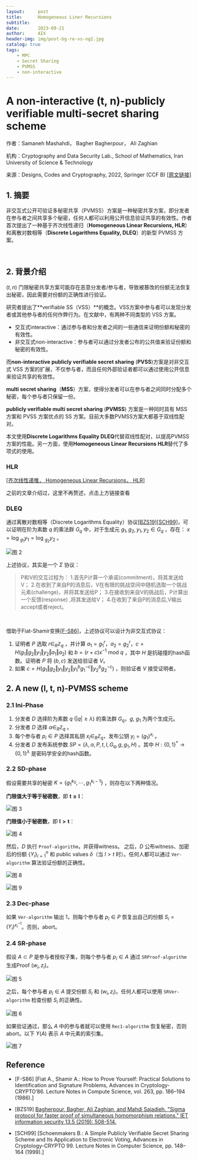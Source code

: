 ```yaml
---
layout:     post
title:      Homogeneous Liner Recursions
subtitle:   
date:       2023-09-21
author:     AIX
header-img: img/post-bg-re-vs-ng2.jpg
catalog: true
tags:
    - MPC
    - Secret Sharing
    - PVMSS
    - non-interactive
---
```


<html>
<script>
MathJax = {
  tex: {
    inlineMath: [['$', '$'], ['\\(', '\\)']]
  },
  svg: {
    fontCache: 'global'
  }
};
</script>

<script type="text/javascript" id="MathJax-script" async
  src="https://cdn.jsdelivr.net/npm/mathjax@3/es5/tex-svg.js">
</script>
</html>

# A non-interactive (t, n)-publicly verifiable multi-secret sharing scheme

作者：Samaneh Mashahdi， Bagher Bagherpour， Ali Zaghian  

机构：Cryptography and Data Security Lab., School of Mathematics, Iran University of Science & Technology  

来源：Designs, Codes and Cryptography, 2022, Springer (CCF B) [[原文链接]](https://link.springer.com/article/10.1007/s10623-022-01082-8)

## 1. 摘要

非交互式公开可验证多秘密共享（PVMSS）方案是一种秘密共享方案，即分发者在参与者之间共享多个秘密，任何人都可以利用公开信息验证共享的有效性。作者首次提出了一种基于齐次线性递归（**Homogeneous Linear Recursions, HLR**）和离散对数相等（**Discrete Logarithms Equality, DLEQ**）的新型 PVMSS 方案。

<br />

## 2. 背景介绍

$(t,n)$ 门限秘密共享方案可能存在恶意分发者/参与者，导致被篡改的份额无法恢复出秘密，因此需要对份额的正确性进行验证。  

研究者提出了**verifiable SS（VSS）**的概念。VSS方案中参与者可以发现分发者或其他参与者的任何作弊行为。在文献中，有两种不同类型的 VSS 方案。
- 交互式interactive：通过参与者和分发者之间的一些通信来证明份额和秘密的有效性。
- 非交互式non-interactive：参与者可以通过分发者公布的公共值来验证份额和秘密的有效性。

而**non-interactive publicly verifiable secret sharing** (**PVSS**)方案是对非交互式 VSS 方案的扩展，不仅参与者，而且任何外部验证者都可以通过使用公开信息来验证共享的有效性。

**multi secret sharing**（**MSS**）方案，使得分发者可以在参与者之间同时分配多个秘密，每个参与者只保留一份。

**publicly verifiable multi secret sharing** (**PVMSS**) 方案是一种同时具有 MSS 方案和 PVSS 方案优点的 SS 方案。目前大多数PVMSS方案大都基于双线性配对。

本文使用**Discrete Logarithms Equality DLEQ**代替双线性配对，以提高PVMSS 方案的性能。另一方面，使用**Homogeneous Linear Recursions HLR**替代了多项式的使用。

### HLR

[[齐次线性递推， Homogeneous Linear Recursions， HLR]](https://aixleo.github.io/2023/09/20/Homogeneous_Liner_Recursions/)

之前的文章介绍过，这里不再赘述，点击上方链接查看  

### DLEQ

通过离散对数相等（Discrete Logarithms Equality）协议[[BZS19]](#BZS19)[[SCH99]](#SCH99)，可以证明在阶为素数 $q$ 的乘法群 $G_ q$ 中，对于生成元 $g_ 1, g_ 2, y_ 1,y_ 2\in G_ q$ ，存在： $x=\text{log }_ {g_ 1}{y_ 1}=\text{log }_ {g_ 2}{y_ 2}$ 。

![图 2](/assets/res/20230923/2023-09-23-93.png)  

上述协议，其实是一个 $\Sigma$ 协议：
>P和V的交互过程为：
 1.首先P计算一个承诺(commitment)，将其发送给V；
 2.在收到了来自P的消息后，V在有限的挑战空间中随机选取一个挑战元素(challenge)，并将其发送给P；
 3.在接收到来自V的挑战后，P计算出一个反馈(response) ,将其发送给V；
 4.在收到了来自P的消息后,V输出accept或者reject。

<br />

借助于Fiat-Shamir变换[[F-S86]](#F-S86)，上述协议可以设计为非交互式协议：

1. 证明者 $P$ 选取 $r\in _ R \mathbb{Z}_ q$ ，并计算 $a_ 1=g_ 1^{r}$，$a_ 2=g_ 2^r$，$c=H(g_ 1\Vert g_ 2\Vert y_ 1\Vert y_ 2\Vert a_ 1\Vert a_ 2)$ 和 $b=(r+c){x^{-1}}\text{ mod }q$ ，其中 $H$ 是抗碰撞的hash函数。证明者 $P$ 将 $(b,c)$ 发送给验证者 $V$。
2. 如果 $c=H(g_ 1\Vert g_ 2\Vert y_ 1\Vert y_ 2\Vert y_ 1^bg_ 1^{-c}\Vert y_ 2^bg_ 2^{-c})$ ，则验证者 $V$ 接受证明者。


## 2. A new (l, t, n)-PVMSS scheme

### 2.1 Ini-Phase

1. 分发者 $D$ 选择阶为素数 $q\ (|q|\ge \lambda)$ 的乘法群 $G_ q$，$g,\ g_ 1$ 为两个生成元。
2. 分发者 $D$ 选择 $\alpha \in _ R \mathbb{Z}_ q$ 。
3. 每个参与者 $p_ i\in P$ 选择其私钥 $x_ i\in _ R \mathbb{Z}_ q$，发布公钥 $y_ i=(g_ 1)^{x_i}$ 。
4. 分发者 $D$ 发布系统参数 $SP=(\lambda,\alpha,P,t,l,G_ q,g,g_ 1,H)$ 。其中 $H:\{0,1\}^*\rightarrow\{0,1\}^\lambda$ 是密码学安全的hash函数。

### 2.2 SD-phase

假设需要共享的秘密 $K=\{g_ 1^{k_ 0},\cdots,g_ 1^{k_ l -1}\}$ ，则存在以下两种情况。

**门限值大于等于秘密数**，即 $\mathbf{t\ge l}$：

![图 3](/assets/res/20230923/2023-09-23-91.png)  

**门限值小于秘密数**，即 $\mathbf{l> t}$：

![图 4](/assets/res/20230923/2023-09-23-3.png)  

然后，$D$ 执行 $\texttt{Proof-algorithm}$，并获得witness。 之后，$D$ 公布witness、加密后的份额 $\{Y_ i \}_ {i=1}^n$ 和 public values $\delta$（当 $l > t$ 时）。任何人都可以通过 $\texttt{Ver-algorithm}$ 算法验证份额的正确性。

![图 8](/assets/res/20230923/2023-09-24-31.png)  


![图 9](/assets/res/20230923/2023-09-24-85.png)  


### 2.3 Dec-phase

如果 $\texttt{Ver-algorithm}$ 输出 1，则每个参与者 $p_ i\in P$ 恢复出自己的份额 $S_ i = (Y_ i )^{{x_ i}^{-1}}$。否则，abort。

### 2.4 SR-phase

假设 $A\subset P$ 是参与者授权子集，则每个参与者 $p_ i\in A$ 通过 $\texttt{SRProof-algorithm}$ 生成Proof $(w_ i,z_ i)$。

![图 5](/assets/res/20230923/2023-09-24-70.png)  

之后，每个参与者 $p_ i\in A$ 提交份额 $S_ i$ 和 $(w_ i,z_ i)$。任何人都可以使用 $\texttt{SRVer-algorithm}$ 检查份额 $S_ i$ 的正确性。

![图 6](/assets/res/20230923/2023-09-24-73.png)  

如果验证通过，那么 $A$ 中的参与者就可以使用 $\texttt{Rec1-algorithm}$ 恢复秘密，否则abort。以下 $ϒ(A)$ 表示 $A$ 中元素的索引集。

![图 7](/assets/res/20230923/2023-09-24-71.png)  




## Reference

<div id="F-S86"></div>

- [F-S86] [Fiat A., Shamir A.: How to Prove Yourself: Practical Solutions to Identification and Signature Problems, Advances in Cryptology-CRYPTO’86. Lecture Notes in Compute Science, vol. 263, pp. 186–194 (1986).]


<div id="BZS19"></div>

- [BZS19] [Bagherpour, Bagher, Ali Zaghian, and Mahdi Sajadieh. "Sigma protocol for faster proof of simultaneous homomorphism relations." IET information security 13.5 (2019): 508-514.](https://ietresearch.onlinelibrary.wiley.com/doi/full/10.1049/iet-ifs.2018.5167)

<div id="SCH99"></div>

- [SCH99] [Schoenmakers B.: A Simple Publicly Verifiable Secret Sharing Scheme and Its Application to Electronic Voting, Advances in Cryptology-CRYPTO 99. Lecture Notes in Computer Science, pp. 148–164 (1999).]


